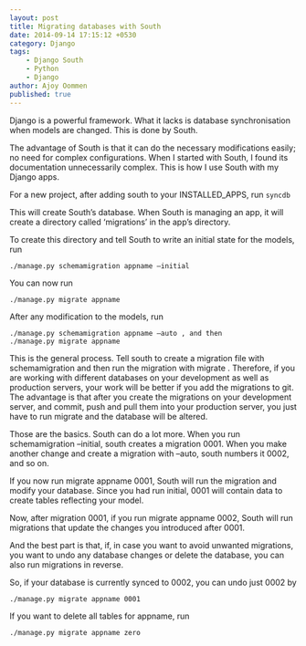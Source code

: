 ```yaml
---
layout: post
title: Migrating databases with South
date: 2014-09-14 17:15:12 +0530
category: Django
tags:
    - Django South
    - Python
    - Django
author: Ajoy Oommen
published: true
---
```

Django is a powerful framework. What it lacks is database synchronisation when models are changed. This is done by South.

The advantage of South is that it can do the necessary modifications easily; no need for complex configurations. When I started with South, I found its documentation unnecessarily complex. This is how I use South with my Django apps.

For a new project, after adding south to your INSTALLED_APPS, run `syncdb`

This will create South’s database. When South is managing an app, it will create a directory called ‘migrations’ in the app’s directory.

To create this directory and tell South to write an initial state for the models, run

    ./manage.py schemamigration appname –initial

You can now run

    ./manage.py migrate appname

After any modification to the models, run

    ./manage.py schemamigration appname –auto , and then
    ./manage.py migrate appname

This is the general process. Tell south to create a migration file with schemamigration and then run the migration with migrate . Therefore, if you are working with different databases on your development as well as production servers, your work will be better if you add the migrations to git. The advantage is that after you create the migrations on your development server, and commit, push and pull them into your production server, you just have to run migrate and the database will be altered.

Those are the basics. South can do a lot more. When you run schemamigration –initial, south creates a migration 0001. When you make another change and create a migration with –auto, south numbers it 0002, and so on.

If you now run migrate appname 0001, South will run the migration and modify your database. Since you had run initial, 0001 will contain data to create tables reflecting your model.

Now, after migration 0001, if you run migrate appname 0002, South will run migrations that update the changes you introduced after 0001.

And the best part is that, if, in case you want to avoid unwanted migrations, you want to undo any database changes or delete the database, you can also run migrations in reverse.

So, if your database is currently synced to 0002, you can undo just 0002 by

    ./manage.py migrate appname 0001

If you want to delete all tables for appname, run

    ./manage.py migrate appname zero